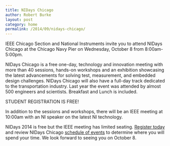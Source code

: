 ```yaml
---
title: NIDays Chicago
author: Robert Burke
layout: post
category: home
permalink: /2014/09/nidays-chicago/
---
```


IEEE Chicago Section and National Instruments invite you to attend NIDays Chicago at the Chicago Navy Pier on Wednesday, October 8 from 8:00am-5:00pm.

NIDays Chicago is a free one-day, technology and innovation meeting with more than 40 sessions, hands-on workshops and an exhibition showcasing the latest advancements for solving test, measurement, and embedded design challenges. NIDays Chicago will also have a full-day track dedicated to the transportation industry. Last year the event was attended by almost 500 engineers and scientists. Breakfast and Lunch is included.

STUDENT REGISTRATION IS FREE!

In addition to the sessions and workshops, there will be an IEEE meeting at 10:00am with an NI speaker on the latest NI technology.

NIDays 2014 is free but the IEEE meeting has limited seating. [Register today](http://us.ni.com/events/nidays/chicago) and review NIDays Chicago [schedule of events](ftp://ftp.ni.com/pub/events/nidays/2014/nidays_preliminary_agenda_2014.pdf) to determine where you will spend your time. We look forward to seeing you on October 8.
